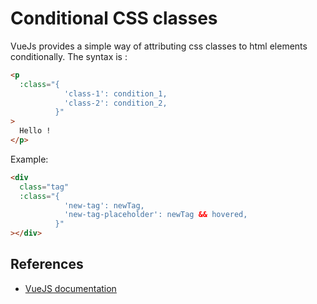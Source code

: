 # Conditional CSS classes

VueJs provides a simple way of attributing css classes to html elements conditionally.
The syntax is :

```html
<p
  :class="{
            'class-1': condition_1,
            'class-2': condition_2,
          }"
>
  Hello !
</p>
```

Example:

```html
<div
  class="tag"
  :class="{
            'new-tag': newTag,
            'new-tag-placeholder': newTag && hovered,
          }"
></div>
```

## References

- [VueJS documentation](https://vuejs.org/v2/guide/class-and-style.html)
